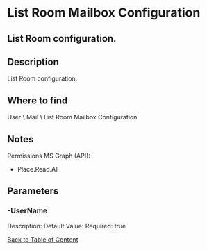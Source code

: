# List Room Mailbox Configuration

## List Room configuration.

## Description
List Room configuration.

## Where to find
User \ Mail \ List Room Mailbox Configuration

## Notes
Permissions
MS Graph (API):
- Place.Read.All

## Parameters
### -UserName
Description: 
Default Value: 
Required: true


[Back to Table of Content](../../../README.md)

